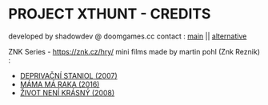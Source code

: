 # PROJECT XTHUNT - CREDITS
developed by shadowdev @ doomgames.cc
contact : <a href="mailto:shadowdevreal@protonmail.com">main</a> || <a href="https://x.com/DoomGamescc">alternative</a>

ZNK Series - <a href="https://znk.cz/hry/">https://znk.cz/hry/</a>
mini films made by martin pohl (Znk Reznik) :
- <a href="https://www.youtube.com/watch?v=jJd88Rj59EE">DEPRIVAČNÍ STANIOL (2007)</a>
- <a href="https://www.youtube.com/watch?v=SoOWH_H3wsE">MÁMA MÁ RAKA (2016)</a>
- <a href="https://www.youtube.com/watch?v=iLwYkwMBFqk">ŽIVOT NENÍ KRÁSNÝ (2008)</a>

